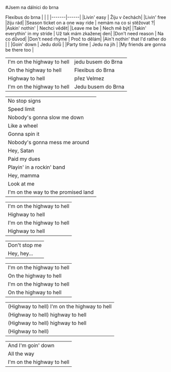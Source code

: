 #Jsem na dálnici do brna

Flexibus do brna
| | |
|-------|------|
|Livin' easy | Žiju v čechách|
|Livin' free |žiju rád|
|Season ticket on a one way ride | nemám na co si stěžovat ?|
|Askin' nothin' | Nechci vědět|
|Leave me be | Nech mě být| 
|Takin' everythin' in my stride | Už tak mám zkaženej den|
|Don't need reason | Na co důvod|
|Don't need rhyme | Proč to dělám|
|Ain't nothin' that I'd rather do | |
|Goin' down | Jedu dolů |
|Party time | Jedu na jih |
|My friends are gonna be there too | 

| | |
|-------|-----|
|I'm on the highway to hell | jedu busem do Brna |
|On the highway to hell| Flexibus do Brna |
|Highway to hell| přez Velmez |
|I'm on the highway to hell| Jedu busem do Brna |

| |
|-------|
|No stop signs| 
|Speed limit| Maximálkou |
|Nobody's gonna slow me down| 
|Like a wheel |
|Gonna spin it|
|Nobody's gonna mess me around|
|Hey, Satan|
|Paid my dues|
|Playin' in a rockin' band|
|Hey, mamma|
|Look at me|
|I'm on the way to the promised land|

| |
|-------|
|I'm on the highway to hell|
|Highway to hell|
|I'm on the highway to hell|
|Highway to hell|

| |
|-------|
|Don't stop me|
|Hey, hey...|

| |
|-------|
|I'm on the highway to hell|
|On the highway to hell|
|I'm on the highway to hell|
|On the highway to hell|

| |
|-------|
|(Highway to hell) I'm on the highway to hell|
|(Highway to hell) highway to hell|
|(Highway to hell) highway to hell|
|(Highway to hell)|

| |
|-------|
|And I'm goin' down|
|All the way|
|I'm on the highway to hell|

